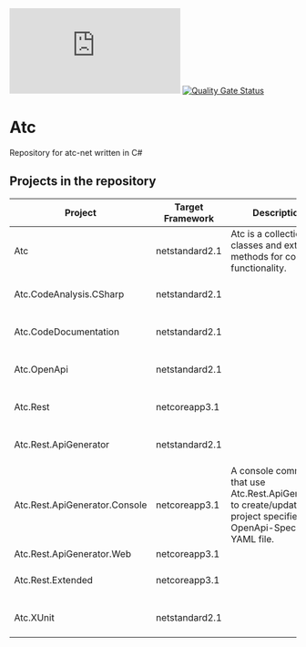 ![build status](https://dev.azure.com/atc-net/ATC.NET/_apis/build/status/atc-net.atc) 
[![Quality Gate Status](https://sonarcloud.io/api/project_badges/measure?project=atc-net_atc&metric=alert_status)](https://sonarcloud.io/dashboard?id=atc-net_atc)

# Atc
Repository for atc-net written in C#


## Projects in the repository

|Project|Target Framework|Description|Docs|
|---|---|---|---|
|Atc|netstandard2.1|Atc is a collection of classes and extension methods for common functionality.|[References](docs/CodeDoc/Atc/Index.md)<br/>[References extended](docs/CodeDoc/Atc/IndexExtended.md)|
|Atc.CodeAnalysis.CSharp|netstandard2.1||[References](docs/CodeDoc/Atc.CodeAnalysis.CSharp/Index.md)<br/>[References extended](docs/CodeDoc/Atc.CodeAnalysis.CSharp/IndexExtended.md)|
|Atc.CodeDocumentation|netstandard2.1||[References](docs/CodeDoc/Atc.CodeDocumentation/Index.md)<br/>[References extended](docs/CodeDoc/Atc.CodeDocumentation/IndexExtended.md)|
|Atc.OpenApi|netstandard2.1||[References](docs/CodeDoc/Atc.OpenApi/Index.md)<br/>[References extended](docs/CodeDoc/Atc.OpenApi/IndexExtended.md)|
|Atc.Rest|netcoreapp3.1||[References](docs/CodeDoc/Atc.Rest/Index.md)<br/>[References extended](docs/CodeDoc/Atc.Rest/IndexExtended.md)|
|Atc.Rest.ApiGenerator|netstandard2.1||[References](docs/CodeDoc/Atc.Rest.ApiGenerator/Index.md)<br/>[References extended](docs/CodeDoc/Atc.Rest.ApiGenerator/IndexExtended.md)|
|Atc.Rest.ApiGenerator.Console|netcoreapp3.1|A console command that use Atc.Rest.ApiGenerator to create/update a project specified by a OpenApi-Spec-YAML file.||
|Atc.Rest.ApiGenerator.Web|netcoreapp3.1|||
|Atc.Rest.Extended|netcoreapp3.1||[References](docs/CodeDoc/Atc.Rest.Extended/Index.md)<br/>[References extended](docs/CodeDoc/Atc.Rest.Extended/IndexExtended.md)|
|Atc.XUnit|netstandard2.1||[References](docs/CodeDoc/Atc.XUnit/Index.md)<br/>[References extended](docs/CodeDoc/Atc.XUnit/IndexExtended.md)|
